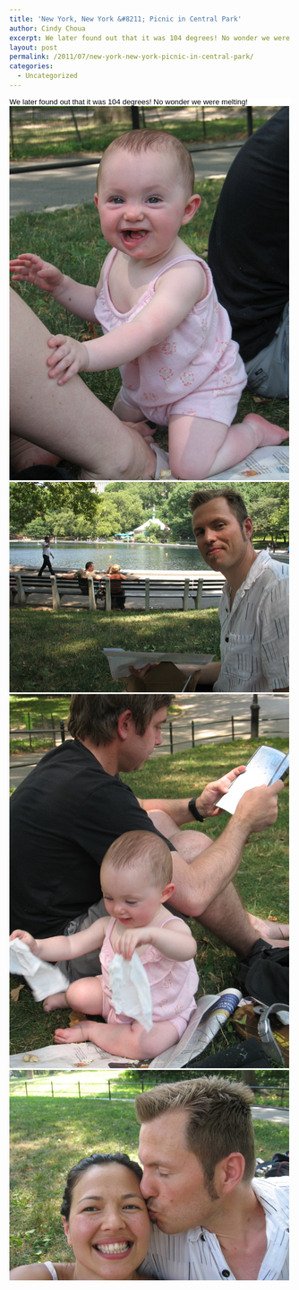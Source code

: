 ```yaml
---
title: 'New York, New York &#8211; Picnic in Central Park'
author: Cindy Choua
excerpt: We later found out that it was 104 degrees! No wonder we were melting!
layout: post
permalink: /2011/07/new-york-new-york-picnic-in-central-park/
categories:
  - Uncategorized
---
```

<div style="color:#000;background-color:#fff;font-family:arial, helvetica, sans-serif;font-size:10pt;">
  <div>
    We later found out that it was 104 degrees! No wonder we were melting!
  </div>
</div>

<div class='p_embed p_image_embed'>
  <a href="/wp-content/uploads/2011/07/img_5510-scaled-1000.jpg"><img alt="Img_5510" height="667" src="/wp-content/uploads/2011/07/img_5510-scaled-1000.jpg?w=225" width="500" /></a><a href="/wp-content/uploads/2011/07/img_5513-scaled-1000.jpg"><img alt="Img_5513" height="375" src="/wp-content/uploads/2011/07/img_5513-scaled-1000.jpg?w=300" width="500" /></a><a href="/wp-content/uploads/2011/07/img_5514-scaled-1000.jpg"><img alt="Img_5514" height="667" src="/wp-content/uploads/2011/07/img_5514-scaled-1000.jpg?w=225" width="500" /></a><a href="/wp-content/uploads/2011/07/img_5515-scaled-1000.jpg"><img alt="Img_5515" height="375" src="/wp-content/uploads/2011/07/img_5515-scaled-1000.jpg?w=300" width="500" /></a>
</div>
